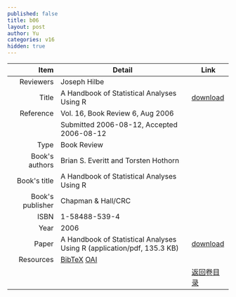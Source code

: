 ```yaml
---
published: false
title: b06
layout: post
author: Yu
categories: v16
hidden: true
---
```


| Item | Detail | Link |
|---:|---|---|
| Reviewers | Joseph Hilbe| |
| Title |A Handbook of Statistical Analyses Using R | [download](http://www.jstatsoft.org/v16/b06/paper) |
| Reference |Vol. 16, Book Review 6, Aug 2006 | |
| | Submitted 2006-08-12, Accepted 2006-08-12| | 
| Type | Book Review| |
| Book's authors | Brian S. Everitt and Torsten Hothorn| |
| Book's title | A Handbook of Statistical Analyses Using R| |
| Book's publisher | Chapman & Hall/CRC| |
| ISBN | 1-58488-539-4| |
| Year | 2006| |
| Paper | A Handbook of Statistical Analyses Using R  (application/pdf, 135.3 KB)| [download](http://www.jstatsoft.org/v16/b06/paper) |
| Resources | [BibTeX](http://www.jstatsoft.org/v16/b06/bibtex) [OAI](http://www.jstatsoft.org/oai?verb=GetRecord&identifier=oai.jstatsoft/v16/b06&prefix=oai_dc)| |
| |  | [返回卷目录]({{site.baseurl}}/volume/v16.html) |